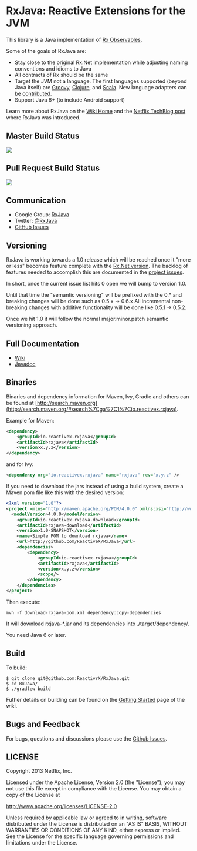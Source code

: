 # RxJava: Reactive Extensions for the JVM

This library is a Java implementation of <a href="https://rx.codeplex.com">Rx Observables</a>.

Some of the goals of RxJava are:

- Stay close to the original Rx.Net implementation while adjusting naming conventions and idioms to Java
- All contracts of Rx should be the same
- Target the JVM not a language. The first languages supported (beyond Java itself) are 
<a href="https://github.com/ReactiveX/RxGroovy">Groovy</a>, 
<a href="https://github.com/ReactiveX/RxClojure">Clojure</a>, 
and <a href="https://github.com/ReactiveX/RxScala">Scala</a>. 
New language adapters can be <a href="https://github.com/ReactiveX/RxJava/wiki/How-to-Contribute">contributed</a>.
- Support Java 6+ (to include Android support) 

Learn more about RxJava on the <a href="https://github.com/ReactiveX/RxJava/wiki">Wiki Home</a> and the <a href="http://techblog.netflix.com/2013/02/rxjava-netflix-api.html">Netflix TechBlog post</a> where RxJava was introduced.

## Master Build Status

<a href='https://netflixoss.ci.cloudbees.com/job/RxJava-master/'><img src='https://netflixoss.ci.cloudbees.com/job/RxJava-master/badge/icon'></a>

## Pull Request Build Status

<a href='https://netflixoss.ci.cloudbees.com/job/RxJava-pull-requests/'><img src='https://netflixoss.ci.cloudbees.com/job/RxJava-pull-requests/badge/icon'></a>

## Communication

- Google Group: [RxJava](http://groups.google.com/d/forum/rxjava)
- Twitter: [@RxJava](http://twitter.com/RxJava)
- [GitHub Issues](https://github.com/ReactiveX/RxJava/issues)

## Versioning

RxJava is working towards a 1.0 release which will be reached once it "more or less" becomes feature complete with the [Rx.Net version](https://rx.codeplex.com). The backlog of features needed to accomplish this are documented in the [project issues](https://github.com/ReactiveX/RxJava/issues).

In short, once the current issue list hits 0 open we will bump to version 1.0.

Until that time the "semantic versioning" will be prefixed with the 0.* and breaking changes will be done such as 0.5.x -> 0.6.x All incremental non-breaking changes with additive functionality will be done like 0.5.1 -> 0.5.2.

Once we hit 1.0 it will follow the normal major.minor.patch semantic versioning approach.

## Full Documentation

- [Wiki](https://github.com/ReactiveX/RxJava/wiki)
- <a href="http://netflix.github.com/RxJava/javadoc/">Javadoc</a>

## Binaries

Binaries and dependency information for Maven, Ivy, Gradle and others can be found at [http://search.maven.org](http://search.maven.org/#search%7Cga%7C1%7Cio.reactivex.rxjava).

Example for Maven:

```xml
<dependency>
    <groupId>io.reactivex.rxjava</groupId>
    <artifactId>rxjava</artifactId>
    <version>x.y.z</version>
</dependency>
```
and for Ivy:

```xml
<dependency org="io.reactivex.rxjava" name="rxjava" rev="x.y.z" />
```

If you need to download the jars instead of using a build system, create a Maven pom file like this with the desired version:

```xml
<?xml version="1.0"?>
<project xmlns="http://maven.apache.org/POM/4.0.0" xmlns:xsi="http://www.w3.org/2001/XMLSchema-instance" xsi:schemaLocation="http://maven.apache.org/POM/4.0.0 http://maven.apache.org/xsd/maven-4.0.0.xsd">
  <modelVersion>4.0.0</modelVersion>
	<groupId>io.reactivex.rxjava.download</groupId>
	<artifactId>rxjava-download</artifactId>
	<version>1.0-SNAPSHOT</version>
	<name>Simple POM to download rxjava</name>
	<url>http://github.com/ReactiveX/RxJava</url>
	<dependencies>
		<dependency>
			<groupId>io.reactivex.rxjava</groupId>
			<artifactId>rxjava</artifactId>
			<version>x.y.z</version>
			<scope/>
		</dependency>
	</dependencies>
</project>
```

Then execute:

```
mvn -f download-rxjava-pom.xml dependency:copy-dependencies
```

It will download rxjava-*.jar and its dependencies into ./target/dependency/.

You need Java 6 or later.

## Build

To build:

```
$ git clone git@github.com:ReactivrX/RxJava.git
$ cd RxJava/
$ ./gradlew build
```

Futher details on building can be found on the [Getting Started](https://github.com/ReactiveX/RxJava/wiki/Getting-Started) page of the wiki.

## Bugs and Feedback

For bugs, questions and discussions please use the [Github Issues](https://github.com/ReactiveX/RxJava/issues).

 
## LICENSE

Copyright 2013 Netflix, Inc.

Licensed under the Apache License, Version 2.0 (the "License");
you may not use this file except in compliance with the License.
You may obtain a copy of the License at

<http://www.apache.org/licenses/LICENSE-2.0>

Unless required by applicable law or agreed to in writing, software
distributed under the License is distributed on an "AS IS" BASIS,
WITHOUT WARRANTIES OR CONDITIONS OF ANY KIND, either express or implied.
See the License for the specific language governing permissions and
limitations under the License.
